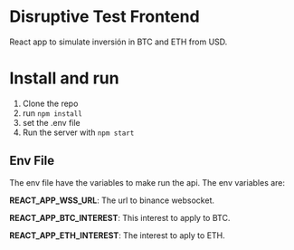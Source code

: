 # Disruptive Test Frontend
React app to simulate inversión in BTC and ETH from USD.

# Install and run

1. Clone the repo
2. run `npm install` 
3. set the .env file
4. Run the server with `npm start`

## Env File

The env file have the variables to make run the api. The env variables are: 

**REACT_APP_WSS_URL**: The url to binance websocket.

**REACT_APP_BTC_INTEREST**: This interest to apply to BTC.

**REACT_APP_ETH_INTEREST**: The interest to aply to ETH.

